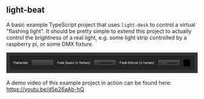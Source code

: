 ## light-beat

A basic example TypeScript project that uses `light-desk` to control a virtual "flashing light".
It should be pretty simple to extend this project to actually control the brightness of a real
light, e.g. some light strip controlled by a raspberry pi, or some DMX fixture.

![](../../docs/images/light-beat-screenshot.png)

A demo video of this example project in action can be found here: https://youtu.be/d5p26aAb-hQ